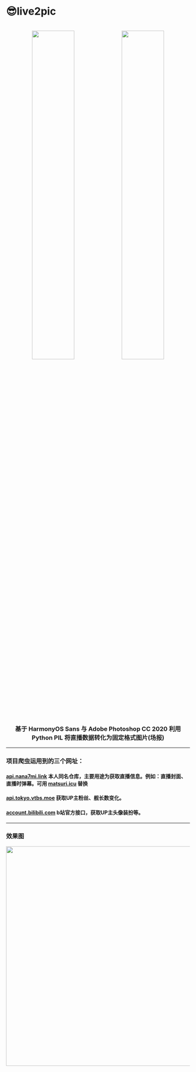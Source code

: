 # 😎live2pic
<div align="center">

 <br />
 <img src="https://user-images.githubusercontent.com/41439182/179054549-053d18b5-78ec-47ee-9f4d-1803f8eb1d71.png" width="48%"/>
 <img src="https://user-images.githubusercontent.com/41439182/179054554-3d37e270-77e0-4548-84ed-b6df088060c8.png" width="48%"/>
 
 
 ### 基于 HarmonyOS Sans 与 Adobe Photoshop CC 2020 利用 Python PIL 将直播数据转化为固定格式图片(场报)
</div>

---

### 项目爬虫运用到的三个网址：

#### [api.nana7mi.link](https://github.com/Drelf2018/api.nana7mi.link) 本人同名仓库，主要用途为获取直播信息。例如：直播封面、直播时弹幕。可用 [matsuri.icu](https://matsuri.icu) 替换

#### [api.tokyo.vtbs.moe](https://api.tokyo.vtbs.moe) 获取UP主粉丝、舰长数变化。

#### [account.bilibili.com](https://account.bilibili.com/api/member/getCardByMid?mid=434334701) b站官方接口，获取UP主头像装扮等。

---

### 效果图
<img src="https://user-images.githubusercontent.com/41439182/179051746-6d5c14eb-8183-4fae-a02c-727605b5ae1f.png" height="600"/>
